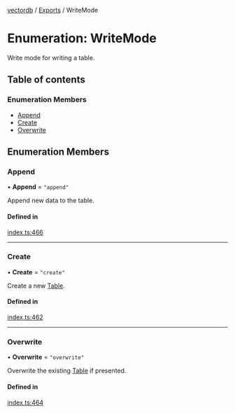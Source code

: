 [vectordb](../README.md) / [Exports](../modules.md) / WriteMode

# Enumeration: WriteMode

Write mode for writing a table.

## Table of contents

### Enumeration Members

- [Append](WriteMode.md#append)
- [Create](WriteMode.md#create)
- [Overwrite](WriteMode.md#overwrite)

## Enumeration Members

### Append

• **Append** = ``"append"``

Append new data to the table.

#### Defined in

[index.ts:466](https://github.com/lancedb/lancedb/blob/7247834/node/src/index.ts#L466)

___

### Create

• **Create** = ``"create"``

Create a new [Table](../interfaces/Table.md).

#### Defined in

[index.ts:462](https://github.com/lancedb/lancedb/blob/7247834/node/src/index.ts#L462)

___

### Overwrite

• **Overwrite** = ``"overwrite"``

Overwrite the existing [Table](../interfaces/Table.md) if presented.

#### Defined in

[index.ts:464](https://github.com/lancedb/lancedb/blob/7247834/node/src/index.ts#L464)

